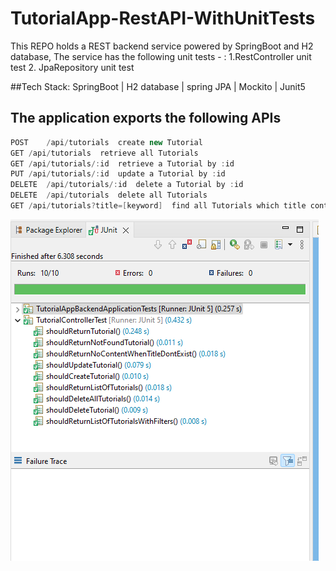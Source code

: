 # TutorialApp-RestAPI-WithUnitTests

This REPO holds a REST backend service powered by SpringBoot and H2 database,
The service has the following unit tests - : 
1.RestController unit test
2. JpaRepository unit test

##Tech Stack:
SpringBoot | H2 database | spring JPA | Mockito | Junit5

## The application exports the following APIs
```java
POST	/api/tutorials	create new Tutorial
GET	/api/tutorials	retrieve all Tutorials
GET	/api/tutorials/:id	retrieve a Tutorial by :id
PUT	/api/tutorials/:id	update a Tutorial by :id
DELETE	/api/tutorials/:id	delete a Tutorial by :id
DELETE	/api/tutorials	delete all Tutorials
GET	/api/tutorials?title=[keyword]	find all Tutorials which title contains keyword

```

[![Site preview](/public/rename.png)](https://github.com/bobmwangih/TutorialApp-RestAPI-WithUnitTests)
